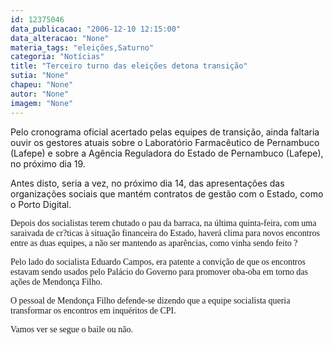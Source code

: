 ```yaml
---
id: 12375046
data_publicacao: "2006-12-10 12:15:00"
data_alteracao: "None"
materia_tags: "eleições,Saturno"
categoria: "Notícias"
title: "Terceiro turno das eleições detona transição"
sutia: "None"
chapeu: "None"
autor: "None"
imagem: "None"
---
```

<p><P>Pelo cronograma oficial acertado pelas equipes de transição, ainda faltaria ouvir os gestores atuais sobre o Laboratório Farmacêutico de Pernambuco (Lafepe) e sobre a Agência Reguladora do Estado de Pernambuco (Lafepe), no próximo dia 19.</P></p>
<p><P>Antes disto, seria a vez, no próximo dia 14, das apresentações das organizações sociais que mantém contratos de gestão com o Estado, como o Porto Digital.</P></p>
<p><P><FONT face=Verdana>Depois dos socialistas terem chutado o pau da barraca, na última quinta-feira, com uma saraivada de cr?ticas à situação financeira do Estado, haverá clima para novos encontros entre as duas equipes, a não ser mantendo as aparências, como vinha sendo feito ?</FONT></P></p>
<p><P><FONT face=Verdana>Pelo lado do socialista Eduardo Campos, era patente a convição de que os encontros estavam sendo usados pelo Palácio do Governo para promover oba-oba em torno das ações de Mendonça Filho.</FONT></P></p>
<p><P><FONT face=Verdana>O pessoal de Mendonça Filho defende-se dizendo que a equipe socialista queria transformar os encontros em inquéritos de CPI. </FONT></P></p>
<p><P><FONT face=Verdana>Vamos ver se segue o baile ou não.</FONT></P> </p>
